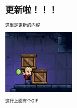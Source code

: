 # 更新啦！！！

这里是更新的内容

![image](https://raw.githubusercontent.com/VeewoGames/NA2Announcements/master/announcements/1.1/20250304_163922_3568467517369510401.png)

这行上面有个GIF

